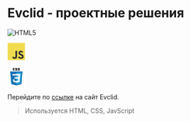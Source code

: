 # Evclid - проектные решения

![HTML5](https://img.shields.io/badge/html5-%23E34F26.svg?style=for-the-badge&logo=html5&logoColor=white)
<!-- JavaScript -->
<a href="https://developer.mozilla.org/en-US/docs/Web/JavaScript" target="_blank" rel="noreferrer"><img src="https://raw.githubusercontent.com/devicons/devicon/master/icons/javascript/javascript-original.svg" alt="javascript" height="40"/> </a>
<!-- CSS -->
<a href="https://www.w3schools.com/css/" target="_blank" rel="noreferrer"><img src="https://raw.githubusercontent.com/devicons/devicon/master/icons/css3/css3-original-wordmark.svg" alt="css3" height="40"/> </a>

Перейдите по [ссылке](https://epankratoff.github.io/Evclid/) на сайт Evclid.

> Используется HTML, CSS, JavScript
